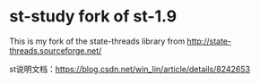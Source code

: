 # st-study fork of st-1.9
This is my fork of the state-threads library from http://state-threads.sourceforge.net/

st说明文档：https://blog.csdn.net/win_lin/article/details/8242653